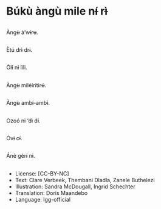# Búkù àngù mile nɨ́ rɨ̀

##
Àngʉ̀ à’wɨ́rʉ.

##
Ètú drɨ̀ drɨ.

##
Òlɨ́ nɨ lìli.

##
Àngʉ̀ miléírítirʉ́.

##
Àngʉ̀ ambɨ́-ambɨ́.

##
Ozoó nɨ ‘dɨ̀ dɨ.

##
Òvɨ cɨ́.

##
Ánè gérɨ́ nɨ.

##
* License: [CC-BY-NC]
* Text: Clare Verbeek, Thembani Dladla, Zanele Buthelezi
* Illustration: Sandra McDougall, Ingrid Schechter
* Translation: Doris Maandebo
* Language: lgg-official
